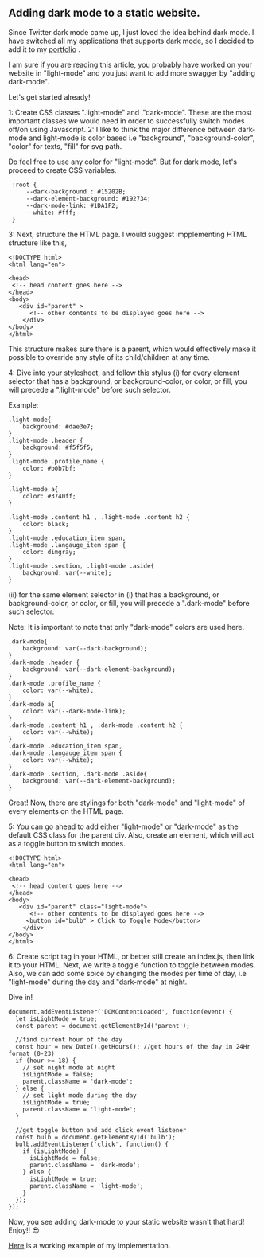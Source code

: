 ## Adding dark mode to a static website.

Since Twitter dark mode came up, I just loved the idea behind dark mode. I have switched all my applications that supports dark mode, so I decided to add it to my  [portfolio](https://seunakanni.me) .

I am sure if you are reading this article, you probably have worked on your website in "light-mode" and you just want to add more swagger by "adding dark-mode".

Let's get started already!

1: Create CSS classes ".light-mode" and ."dark-mode". These are the most important classes we would need in order to successfully switch modes off/on using Javascript.
2: I like to think the major difference between dark-mode and light-mode is color based i.e "background", "background-color", "color" for texts, "fill" for svg path. 

Do feel free to use any color for "light-mode". But for dark mode, let's proceed to create CSS variables.

```
 :root {
     --dark-background : #15202B;
     --dark-element-background: #192734;
     --dark-mode-link: #1DA1F2;
     --white: #fff;
 }
``` 
3: Next, structure the HTML page. I would suggest impplementing HTML structure like this,

```
<!DOCTYPE html>
<html lang="en">

<head>
 <!-- head content goes here -->
</head>
<body>
   <div id="parent" >
      <!-- other contents to be displayed goes here -->
    </div>
</body>
</html>

``` 
This structure makes sure there is a parent, which would effectively make it possible to override any style of its child/children at any time.

4: Dive into your stylesheet, and follow this stylus
 (i) for every element selector that has a background, or background-color, or color, or fill, you will precede a ".light-mode" before such selector.

Example:

```
.light-mode{
    background: #dae3e7;
}
.light-mode .header {
    background: #f5f5f5;
}
.light-mode .profile_name {
    color: #b0b7bf;
}

.light-mode a{
    color: #3740ff;
}

.light-mode .content h1 , .light-mode .content h2 {
    color: black;
}
.light-mode .education_item span,
.light-mode .langauge_item span {
    color: dimgray;
}
.light-mode .section, .light-mode .aside{
    background: var(--white);
}

``` 
(ii) for the same element selector in (i) that has a background, or background-color, or color, or fill, you will precede a ".dark-mode" before such selector. 

Note: It is important to note that only "dark-mode" colors  are used here.

```
.dark-mode{
    background: var(--dark-background);
}
.dark-mode .header {
    background: var(--dark-element-background);
}
.dark-mode .profile_name {
    color: var(--white);
}
.dark-mode a{
    color: var(--dark-mode-link);
}
.dark-mode .content h1 , .dark-mode .content h2 {
    color: var(--white);
}
.dark-mode .education_item span,
.dark-mode .langauge_item span {
    color: var(--white);
}
.dark-mode .section, .dark-mode .aside{
    background: var(--dark-element-background);
}

``` 
Great! Now, there are stylings for both "dark-mode" and "light-mode" of every elements on the HTML page.

5: You can go ahead to add either "light-mode" or "dark-mode" as the default CSS class for the parent div. Also, create an element, which will act as a toggle button to switch modes.
 

```
<!DOCTYPE html>
<html lang="en">

<head>
 <!-- head content goes here -->
</head>
<body>
   <div id="parent" class="light-mode">
      <!-- other contents to be displayed goes here -->
     <button id="bulb" > Click to Toggle Mode</button>
    </div>
</body>
</html>

``` 
6: Create script tag in your HTML, or better still create an index.js, then link it to your HTML. Next, we write a toggle function to toggle between modes. Also, we can add some spice by changing the modes per time of day, i.e "light-mode" during the day and "dark-mode" at night.

Dive in!

```
document.addEventListener('DOMContentLoaded', function(event) {
  let isLightMode = true;
  const parent = document.getElementById('parent');

  //find current hour of the day
  const hour = new Date().getHours(); //get hours of the day in 24Hr format (0-23)
  if (hour >= 18) {
    // set night mode at night
    isLightMode = false;
    parent.className = 'dark-mode';
  } else {
    // set light mode during the day
    isLightMode = true;
    parent.className = 'light-mode';
  }

  //get toggle button and add click event listener
  const bulb = document.getElementById('bulb');
  bulb.addEventListener('click', function() {
    if (isLightMode) {
      isLightMode = false;
      parent.className = 'dark-mode';
    } else {
      isLightMode = true;
      parent.className = 'light-mode';
    }
  });
});

``` 
 
Now, you see adding dark-mode to your static website wasn't that hard!
Enjoy!! 😎

 [Here](https://seunakanni.me)  is a working example of my implementation.